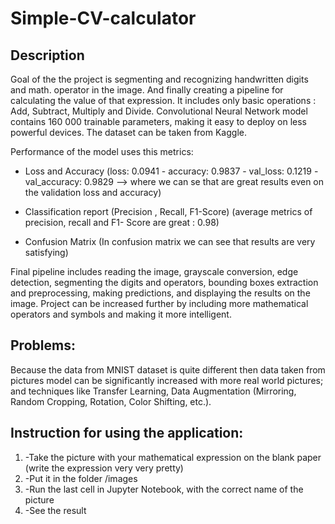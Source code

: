 # Simple-CV-calculator

## Description
Goal of the the project is segmenting and recognizing handwritten digits and math. operator in the image. 
And finally creating a pipeline for calculating the value of that expression. 
It includes only basic operations : Add, Subtract, Multiply and Divide.
Convolutional Neural Network model contains 160 000 trainable parameters, making it easy to deploy on less powerful devices. 
The dataset can be taken from Kaggle.

Performance of the model uses this metrics:
- Loss and Accuracy
(loss: 0.0941 - accuracy: 0.9837 - val_loss: 0.1219 - val_accuracy: 0.9829 –> where we can se that are great results even on the validation loss and accuracy)

- Classification report (Precision , Recall, F1-Score)
(average metrics of precision, recall and F1- Score are great : 0.98)
- Confusion Matrix
(In confusion matrix we can see that results are very satisfying)

Final pipeline includes reading the image, grayscale conversion, edge detection, segmenting the digits and operators, bounding boxes extraction and preprocessing, making predictions, and displaying the results on the image.
Project can be increased further by including more mathematical operators and symbols and making it more intelligent.

## Problems: 
Because the data from MNIST dataset is quite different then data taken from pictures model can be significantly increased with more real world pictures; 
and techniques like Transfer Learning, Data Augmentation (Mirroring, Random Cropping, Rotation, Color Shifting, etc.).

## Instruction for using the application:
 1. -Take the picture with your mathematical expression on the blank paper (write the expression very very pretty)
 2. -Put it in the folder /images
 3. -Run the last cell in Jupyter Notebook, with the correct name of the picture
 4. -See the result
